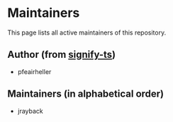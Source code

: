 # Maintainers

This page lists all active maintainers of this repository.

## Author (from [signify-ts](https://github.com/WebOfTrust/signify-ts))

-   pfeairheller

## Maintainers (in alphabetical order)

-   jrayback

